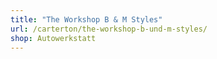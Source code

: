 ```yaml
---
title: "The Workshop B & M Styles"
url: /carterton/the-workshop-b-und-m-styles/
shop: Autowerkstatt
---
```


